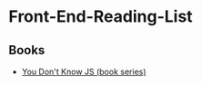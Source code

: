 # Front-End-Reading-List


## Books
- [You Don't Know JS (book series)](https://github.com/getify/You-Dont-Know-JS)
